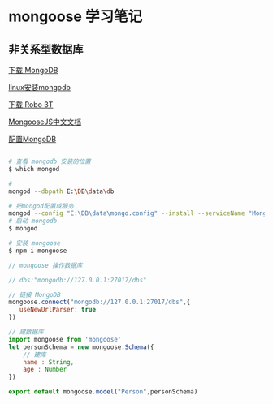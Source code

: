 # mongoose 学习笔记

## 非关系型数据库

[下载 MongoDB](https://www.mongodb.com/download-center#community)

[linux安装mongodb](https://www.cnblogs.com/Lovebugs/p/8606000.html)

[下载 Robo 3T](https://studio3t.com/download-now/)

[MongooseJS中文文档](https://xiaoxiami.gitbook.io/mongoose/guide)

[配置MongoDB](https://blog.csdn.net/qq_20412595/article/details/80610724)

``` bash

# 查看 mongodb 安装的位置
$ which mongod

# 
mongod --dbpath E:\DB\data\db

# 把mongod配置成服务
mongod --config "E:\DB\data\mongo.config" --install --serviceName "MongoDB"
# 启动 mongodb
$ mongod

# 安装 mongoose
$ npm i mongoose


```

``` javascript
// mongoose 操作数据库

// dbs:"mongodb://127.0.0.1:27017/dbs"

// 链接 MongoDB
mongoose.connect("mongodb://127.0.0.1:27017/dbs",{
   useNewUrlParser: true 
})

// 建数据库
import mongoose from 'mongoose'
let personSchema = new mongoose.Schema({
    // 建库
    name : String,
    age : Number
})

export default mongoose.model("Person",personSchema)

```








